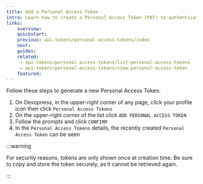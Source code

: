 ```yaml
---
title: Add a Personal Access Token
intro: Learn how to create a Personal Access Token (PAT) to authenticate with the Devopness API using your account's permissions.
links:
    overview:
    quickstart:
    previous: api-tokens/personal-access-tokens/index
    next:
    guides:
    related:
     - api-tokens/personal-access-tokens/list-personal-access-tokens
     - api-tokens/personal-access-tokens/view-personal-access-token
    featured:
---
```


Follow these steps to generate a new Personal Access Token:

1. On Devopness, in the upper-right corner of any page, click your profile icon then click `Personal Access Tokens`
2. On the upper-right corner of the list click `ADD PERSONAL ACCESS TOKEN`
3. Follow the prompts and click `CONFIRM`
4. In the `Personal Access Tokens` details, the recently created `Personal Access Token` can be seen

:::warning

For security reasons, tokens are only shown once at creation time.
Be sure to copy and store the token securely, as it cannot be retrieved again.

:::
